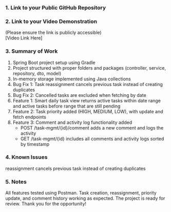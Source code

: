 ### 1. Link to your Public GitHub Repository


### 2. Link to your Video Demonstration
(Please ensure the link is publicly accessible)  
[Video Link Here]

### 3. Summary of Work

1. Spring Boot project setup using Gradle 
2. Project structured with proper folders and packages (controller, service, repository, dto, model)
3. In-memory storage implemented using Java collections 
4. Bug Fix 1: Task reassignment cancels previous task instead of creating duplicates 
5. Bug Fix 2: Cancelled tasks are excluded when fetching by date 
6. Feature 1: Smart daily task view returns active tasks within date range and active tasks before range that are still pending 
7. Feature 2: Task priority added (HIGH, MEDIUM, LOW), with update and fetch endpoints 
8. Feature 3: Comment and activity log functionality added
    - POST /task-mgmt/{id}/comment adds a new comment and logs the activity
    - GET /task-mgmt/{id} includes all comments and activity logs sorted by timestamp

### 4. Known Issues
reassignment cancels previous task instead of creating duplicates

### 5. Notes
All features tested using Postman.
Task creation, reassignment, priority update,
and comment history working as expected. The project is ready for review. 
Thank you for the opportunity!

